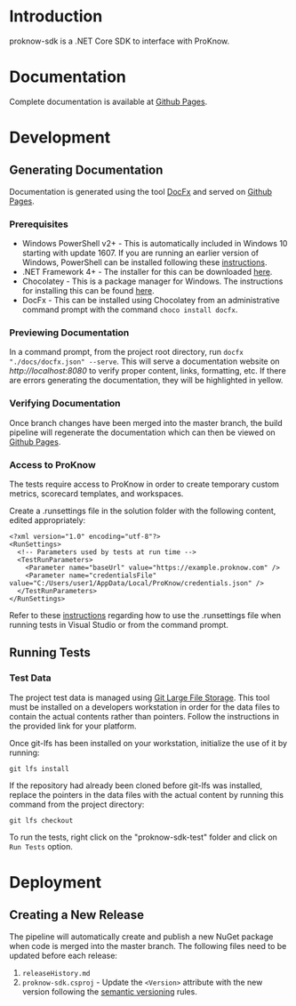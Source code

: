 # Introduction 
proknow-sdk is a .NET Core SDK to interface with ProKnow.

# Documentation
Complete documentation is available at [Github Pages](http://proknow.github.io/proknow-sdk-dotnet).

# Development

## Generating Documentation
Documentation is generated using the tool [DocFx](https://dotnet.github.io/docfx) and served on [Github Pages](http://proknow.github.io/proknow-sdk-dotnet).

### Prerequisites
- Windows PowerShell v2+ - This is automatically included in Windows 10 starting with update 1607.  If you are running
an earlier version of Windows, PowerShell can be installed following these
[instructions](https://docs.microsoft.com/en-us/powershell/scripting/install/installing-powershell-core-on-windows).
- .NET Framework 4+ - The installer for this can be downloaded [here](https://dotnet.microsoft.com/download).
- Chocolatey - This is a package manager for Windows.  The instructions for installing this can be found [here](https://chocolatey.org/install).
- DocFx - This can be installed using Chocolatey from an administrative command prompt with the command `choco install docfx`.

### Previewing Documentation
In a command prompt, from the project root directory, run `docfx "./docs/docfx.json" --serve`.  This will serve a
documentation website on *http://localhost:8080* to verify proper content, links, formatting, etc.  If there are errors
generating the documentation, they will be highlighted in yellow.

### Verifying Documentation
Once branch changes have been merged into the master branch, the build pipeline will regenerate the documentation which
can then be viewed on [Github Pages](http://proknow.github.io/proknow-sdk-dotnet).

### Access to ProKnow
The tests require access to ProKnow in order to create temporary custom metrics, scorecard templates, and workspaces.

Create a .runsettings file in the solution folder with the following content, edited appropriately:
```
<?xml version="1.0" encoding="utf-8"?>
<RunSettings>
  <!-- Parameters used by tests at run time -->
  <TestRunParameters>
    <Parameter name="baseUrl" value="https://example.proknow.com" />
    <Parameter name="credentialsFile" value="C:/Users/user1/AppData/Local/ProKnow/credentials.json" />
  </TestRunParameters>
</RunSettings>
```
Refer to these [instructions](https://docs.microsoft.com/en-us/visualstudio/test/configure-unit-tests-by-using-a-dot-runsettings-file) regarding how to use the .runsettings file when running tests in Visual Studio or from the command prompt.

## Running Tests

### Test Data
The project test data is managed using [Git Large File Storage](https://github.com/git-lfs/git-lfs).  This tool must be
installed on a developers workstation in order for the data files to contain the actual contents rather than pointers.
Follow the instructions in the provided link for your platform.

Once git-lfs has been installed on your workstation, initialize the use of it by running:
```
git lfs install
```

If the repository had already been cloned before git-lfs was installed, replace the pointers in the data files with the
actual content by running this command from the project directory:
```
git lfs checkout
```

To run the tests, right click on the "proknow-sdk-test" folder and click on `Run Tests` option.

# Deployment

## Creating a New Release

The pipeline will automatically create and publish a new NuGet package when code is merged into the master branch. 
The following files need to be updated before each release:

1. `releaseHistory.md`
2. `proknow-sdk.csproj` - Update the `<Version>` attribute with the new version following the [semantic versioning](https://semver.org/) rules.
